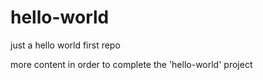 # hello-world
just a hello world first repo

more content in order to complete the 'hello-world' project
